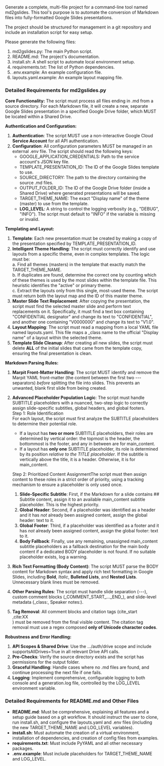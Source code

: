 Generate a complete, multi-file project for a command-line tool named md2gslides. This tool's purpose is to automate the conversion of Markdown files into fully-formatted Google Slides presentations.

The project should be structured for management in a git repository and include an installation script for easy setup.

Please generate the following files:

1. md2gslides.py: The main Python script.  
2. README.md: The project's documentation.  
3. install.sh: A shell script to automate local environment setup.  
4. requirements.txt: The list of Python dependencies.  
5. .env.example: An example configuration file.  
6. layouts.yaml.example: An example layout mapping file.

### **Detailed Requirements for md2gslides.py**

**Core Functionality:** The script must process all files ending in .md from a source directory. For each Markdown file, it will create a new, separate Google Slides presentation in a specified Google Drive folder, which MUST be located within a Shared Drive.

**Authentication and Configuration:**

1. **Authentication**: The script MUST use a non-interactive Google Cloud **Service Account** for all API authentication.  
2. **Configuration**: All configuration parameters MUST be managed in an external .env file. The script should read the following keys:  
   * GOOGLE\_APPLICATION\_CREDENTIALS: Path to the service account's JSON key file.  
   * TEMPLATE\_PRESENTATION\_ID: The ID of the Google Slides template to use.  
   * SOURCE\_DIRECTORY: The path to the directory containing the source .md files.  
   * OUTPUT\_FOLDER\_ID: The ID of the Google Drive folder (inside a Shared Drive) where generated presentations will be saved.  
   * TARGET\_THEME\_NAME: The exact "Display name" of the theme (master) to use from the template.  
   * **LOG\_LEVEL**: A string to control the logging verbosity (e.g., "DEBUG", "INFO"). The script must default to "INFO" if the variable is missing or invalid.

**Templating and Layout:**

1. **Template**: Each new presentation must be created by making a copy of the presentation specified by TEMPLATE\_PRESENTATION\_ID.  
2. **Intelligent Theme Handling**: The script must correctly identify and use layouts from a specific theme, even in complex templates. The logic must be:  
   a. Find all themes (masters) in the template that exactly match the TARGET\_THEME\_NAME.  
   b. If duplicates are found, determine the correct one by counting which of these themes is used by the most slides within the template file. This heuristic identifies the "active" or primary theme.  
   c. Extract the layouts only from this single, most-used theme. The script must return both the layout map and the ID of this master theme.  
3. **Master Slide Text Replacement**: After copying the presentation, the script must find the selected master slide and perform text replacements on it. Specifically, it must find a text box containing "CONFIDENTIAL designator" and change its text to "CONFIDENTIAL", and another one containing "V0000000" and change its text to "V1.0".  
4. **Layout Mapping**: The script must read a mapping from a local YAML file named layouts.yaml. This file maps a \_class name to the official "Display name" of a layout within the selected theme.  
5. **Template Slide Cleanup**: After creating all new slides, the script must delete **ALL** of the initial slides that came from the template copy, ensuring the final presentation is clean.

**Markdown Parsing Rules:**

1. **Marpit Front-Matter Handling**: The script MUST identify and remove the Marpit YAML front-matter (the content between the first two \--- separators) *before* splitting the file into slides. This prevents an unwanted, blank first slide from being created.  
2. **Advanced Placeholder Population Logic**: The script must handle SUBTITLE placeholders with a nuanced, two-step logic to correctly assign slide-specific subtitles, global headers, and global footers.  
   Step 1: Role Identification  
   For each layout, the script must first analyze the SUBTITLE placeholders to determine their potential role.  
   * If a layout has **two or more** SUBTITLE placeholders, their roles are determined by vertical order: the topmost is the header, the bottommost is the footer, and any in between are for main\_content.  
   * If a layout has **only one** SUBTITLE placeholder, its role is determined by its position *relative to the TITLE placeholder*. If the subtitle is vertically above the title, it is a header. Otherwise, it is for main\_content.

   Step 2: Prioritized Content AssignmentThe script must then assign content to these roles in a strict order of priority, using a tracking mechanism to ensure a placeholder is only used once.

   1. **Slide-Specific Subtitle**: First, if the Markdown for a slide contains \#\# Subtitle content, assign it to an available main\_content subtitle placeholder. This is the highest priority.  
   2. **Global Header**: Second, if a placeholder was identified as a header and it has *not* already been assigned content, assign the global header: text to it.  
   3. **Global Footer**: Third, if a placeholder was identified as a footer and it has *not* already been assigned content, assign the global footer: text to it.  
   4. **Body Fallback**: Finally, use any remaining, unassigned main\_content subtitle placeholders as a fallback destination for the main body content if a dedicated BODY placeholder is not found. If no suitable placeholder exists, log a warning.  
3. **Rich Text Formatting (Body Content)**: The script MUST parse the BODY content for Markdown syntax and apply rich text formatting in Google Slides, including **Bold**, *Italic*, **Bulleted Lists**, and **Nested Lists**. Unnecessary blank lines must be removed.  
4. **Other Parsing Rules**: The script must handle slide separation (---), custom comment blocks (\_COMMENT\_START\_...\_END\_), and slide-level metadata (\_class:, Speaker notes:).  
5. **Tag Removal**: All comment blocks and citation tags (cite\_start  
   ,cite:XX  
   ) must be removed from the final visible content. The citation tag removal must use a regex composed **only of Unicode character codes**.

**Robustness and Error Handling:**

1. **API Scopes & Shared Drive**: Use the .../auth/drive scope and include supportsAllDrives=True in all relevant Drive API calls.  
2. **Pre-Checks**: Verify the source directory exists and the script has permissions for the output folder.  
3. **Graceful Handling**: Handle cases where no .md files are found, and continue processing the next file if one fails.  
4. **Logging**: Implement comprehensive, configurable logging to both console and a generation.log file, controlled by the LOG\_LEVEL environment variable.

### **Detailed Requirements for README.md and Other Files**

* **README.md**: Must be comprehensive, explaining all features and a setup guide based on a git workflow. It should instruct the user to clone, run install.sh, and configure the layouts.yaml and .env files (including the new TARGET\_THEME\_NAME and LOG\_LEVEL variables).  
* **install.sh**: Must automate the creation of a virtual environment, installation of dependencies, and creation of config files from examples.  
* **requirements.txt**: Must include PyYAML and all other necessary packages.  
* **.env.example**: Must include placeholders for TARGET\_THEME\_NAME and LOG\_LEVEL.